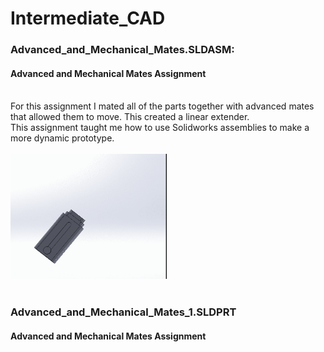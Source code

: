 # Intermediate_CAD

### Advanced_and_Mechanical_Mates.SLDASM:
#### Advanced and Mechanical Mates Assignment
<br />
For this assignment I mated all of the parts together with advanced mates that allowed them to move. This created a linear extender.<br />
This assignment taught me how to use Solidworks assemblies to make a more dynamic prototype.<br />
<br />



  <IMG SRC="Images/ezgif.com-gif-maker (1).gif"  width="250" height="200">
<br />
<br />
  
### Advanced_and_Mechanical_Mates_1.SLDPRT
#### Advanced and Mechanical Mates Assignment
